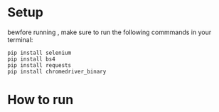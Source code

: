 # Setup
bewfore running , make sure to run the following commmands in your terminal:
~~~
pip install selenium
pip install bs4
pip install requests
pip install chromedriver_binary
~~~

# How to run
